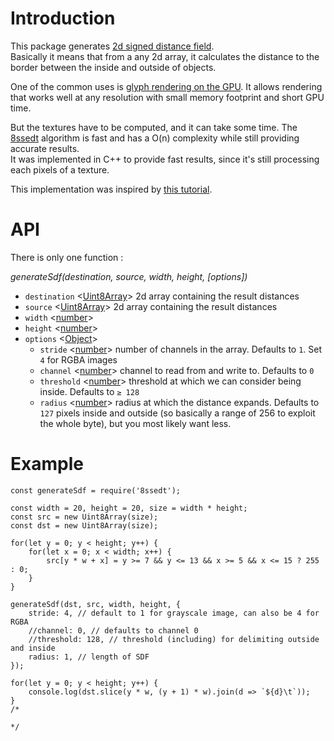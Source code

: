 Introduction
============
This package generates [2d signed distance field](https://en.wikipedia.org/wiki/Distance_transform).  
Basically it means that from a any 2d array, it calculates the distance to the border between the inside and outside of objects.  

One of the common uses is [glyph rendering on the GPU](https://steamcdn-a.akamaihd.net/apps/valve/2007/SIGGRAPH2007_AlphaTestedMagnification.pdf). It allows rendering that works well at any resolution with small memory footprint and short GPU time.  

But the textures have to be computed, and it can take some time. The [8ssedt](http://www.lems.brown.edu/vision/people/leymarie/Refs/CompVision/DT/DTpaper.pdf) algorithm is fast and has a O(n) complexity while still providing accurate results.  
It was implemented in C++ to provide fast results, since it's still processing each pixels of a texture.

This implementation was inspired by [this tutorial](https://github.com/Lisapple/8SSEDT/blob/master/README.md).

API
===
There is only one function :

*generateSdf(destination, source, width, height, [options])*

* `destination` <[Uint8Array](https://developer.mozilla.org/en-US/docs/Web/JavaScript/Reference/Global_Objects/Uint8Array)> 2d array containing the result distances
* `source` <[Uint8Array](https://developer.mozilla.org/en-US/docs/Web/JavaScript/Reference/Global_Objects/Uint8Array)> 2d array containing the result distances
* `width` <[number](https://developer.mozilla.org/en-US/docs/Web/JavaScript/Data_structures#Number_type)>
* `height` <[number](https://developer.mozilla.org/en-US/docs/Web/JavaScript/Data_structures#Number_type)>
* `options` <[Object](https://developer.mozilla.org/en-US/docs/Web/JavaScript/Reference/Global_Objects/Object)>
    * `stride` <[number](https://developer.mozilla.org/en-US/docs/Web/JavaScript/Data_structures#Number_type)> number of channels in the array. Defaults to `1`. Set `4` for RGBA images
    * `channel` <[number](https://developer.mozilla.org/en-US/docs/Web/JavaScript/Data_structures#Number_type)> channel to read from and write to. Defaults to `0`
    * `threshold` <[number](https://developer.mozilla.org/en-US/docs/Web/JavaScript/Data_structures#Number_type)> threshold at which we can consider being inside. Defaults to `≥ 128`
    * `radius` <[number](https://developer.mozilla.org/en-US/docs/Web/JavaScript/Data_structures#Number_type)> radius at which the distance expands. Defaults to `127` pixels inside and outside (so basically a range of 256 to exploit the whole byte), but you most likely want less.

Example
=======

```
const generateSdf = require('8ssedt');

const width = 20, height = 20, size = width * height;
const src = new Uint8Array(size);
const dst = new Uint8Array(size);

for(let y = 0; y < height; y++) {
    for(let x = 0; x < width; x++) {
        src[y * w + x] = y >= 7 && y <= 13 && x >= 5 && x <= 15 ? 255 : 0;
    }
}

generateSdf(dst, src, width, height, {
    stride: 4, // default to 1 for grayscale image, can also be 4 for RGBA
    //channel: 0, // defaults to channel 0
    //threshold: 128, // threshold (including) for delimiting outside and inside
    radius: 1, // length of SDF
});

for(let y = 0; y < height; y++) {
    console.log(dst.slice(y * w, (y + 1) * w).join(d => `${d}\t`));
}
/*

*/
```

